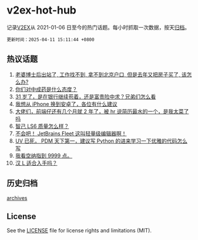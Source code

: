# v2ex-hot-hub

 记录[V2EX](https://www.v2ex.com/)从 2021-01-06 日至今的热门话题。每小时抓取一次数据，按天[归档](archives)。

`更新时间：2025-04-11 15:11:44 +0800`

## 热议话题

1. [老婆博士后出站了, 工作找不到, 拿不到北京户口, 但是去年又把房子买了, 该怎么办?](https://www.v2ex.com/t/1124578)
1. [你们对中成药是什么态度？](https://www.v2ex.com/t/1124650)
1. [31 岁了，是在银行继续苟着，还是富贵险中求？兄弟们怎么看](https://www.v2ex.com/t/1124691)
1. [我想从 iPhone 换到安卓了，各位有什么建议](https://www.v2ex.com/t/1124519)
1. [大佬们，前端仔还有几个月就 2 年了，被 hr 说简历最水的一个，是我太菜了吗](https://www.v2ex.com/t/1124587)
1. [智己 LS6 质量怎么样？](https://www.v2ex.com/t/1124631)
1. [不会吧！ JetBrains Fleet 这叫轻量级编辑器啊！](https://www.v2ex.com/t/1124484)
1. [UV 已死， PDM 天下第一，建议写 Python 的进来学习一下优雅的代码怎么写](https://www.v2ex.com/t/1124712)
1. [我看空纳指到 9999 点。](https://www.v2ex.com/t/1124629)
1. [汉 L 适合入手吗？](https://www.v2ex.com/t/1124635)

## 历史归档

[archives](archives)

## License

See the [LICENSE](LICENSE) file for license rights and limitations (MIT).
